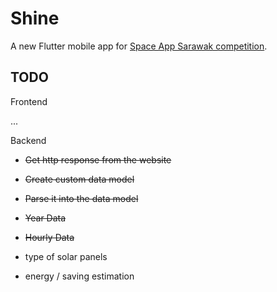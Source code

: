 # Shine

A new Flutter mobile app for [Space App Sarawak competition](https://2021.spaceappschallenge.org/challenges/statements/you-are-my-sunshine/details). 

## TODO

Frontend

...

Backend 

- <s>Get http response from the website</s>
- <s>Create custom data model</s>
- <s>Parse it into the data model</s> 
- <s>Year Data</s> 
- <s>Hourly Data</s> 

- type of solar panels
- energy / saving estimation 